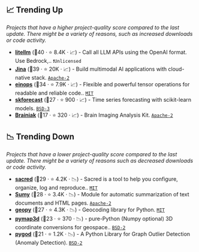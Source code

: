 ## 📈 Trending Up

_Projects that have a higher project-quality score compared to the last update. There might be a variety of reasons, such as increased downloads or code activity._

- <b><a href="https://github.com/BerriAI/litellm">litellm</a></b> (🥇40 ·  ⭐ 8.4K · 📈) - Call all LLM APIs using the OpenAI format. Use Bedrock,.. <code>❗Unlicensed</code>
- <b><a href="https://github.com/jina-ai/jina">Jina</a></b> (🥈39 ·  ⭐ 20K · 📈) - Build multimodal AI applications with cloud-native stack. <code><a href="http://bit.ly/3nYMfla">Apache-2</a></code>
- <b><a href="https://github.com/arogozhnikov/einops">einops</a></b> (🥈34 ·  ⭐ 7.9K · 📈) - Flexible and powerful tensor operations for readable and reliable code.. <code><a href="http://bit.ly/34MBwT8">MIT</a></code>
- <b><a href="https://github.com/JoaquinAmatRodrigo/skforecast">skforecast</a></b> (🥉27 ·  ⭐ 900 · 📈) - Time series forecasting with scikit-learn models. <code><a href="http://bit.ly/3aKzpTv">BSD-3</a></code> <code><img src="https://git.io/JLy1F" style="display:inline;" width="13" height="13"></code>
- <b><a href="https://github.com/brainiak/brainiak">Brainiak</a></b> (🥉17 ·  ⭐ 320 · 📈) - Brain Imaging Analysis Kit. <code><a href="http://bit.ly/3nYMfla">Apache-2</a></code>

## 📉 Trending Down

_Projects that have a lower project-quality score compared to the last update. There might be a variety of reasons such as decreased downloads or code activity._

- <b><a href="https://github.com/IDSIA/sacred">sacred</a></b> (🥉29 ·  ⭐ 4.2K · 📉) - Sacred is a tool to help you configure, organize, log and reproduce.. <code><a href="http://bit.ly/34MBwT8">MIT</a></code>
- <b><a href="https://github.com/miso-belica/sumy">Sumy</a></b> (🥉28 ·  ⭐ 3.4K · 📉) - Module for automatic summarization of text documents and HTML pages. <code><a href="http://bit.ly/3nYMfla">Apache-2</a></code>
- <b><a href="https://github.com/geopy/geopy">geopy</a></b> (🥉27 ·  ⭐ 4.3K · 📉) - Geocoding library for Python. <code><a href="http://bit.ly/34MBwT8">MIT</a></code>
- <b><a href="https://github.com/geospace-code/pymap3d">pymap3d</a></b> (🥉23 ·  ⭐ 370 · 📉) - pure-Python (Numpy optional) 3D coordinate conversions for geospace.. <code><a href="http://bit.ly/3rqEWVr">BSD-2</a></code>
- <b><a href="https://github.com/pygod-team/pygod">pygod</a></b> (🥉21 ·  ⭐ 1.2K · 📉) - A Python Library for Graph Outlier Detection (Anomaly Detection). <code><a href="http://bit.ly/3rqEWVr">BSD-2</a></code>


